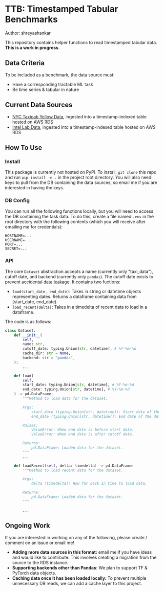 # TTB: Timestamped Tabular Benchmarks

Author: shreyashankar

This repository contains helper functions to read timestamped tabular data. **This is a work in progress.**

## Data Criteria

To be included as a benchmark, the data source must:

* Have a corresponding tractable ML task
* Be time series & tabular in nature

## Current Data Sources

* [NYC Taxicab Yellow Data](https://www1.nyc.gov/site/tlc/about/tlc-trip-record-data.page), ingested into a timestamp-indexed table hosted on AWS RDS
* [Intel Lab Data](http://db.csail.mit.edu/labdata/labdata.html), ingested into a timestamp-indexed table hosted on AWS RDS

## How To Use

### Install

This package is currently not hosted on PyPI. To install, `git clone` this repo and run `pip install -e .` in the project root directory. You will also need keys to pull from the DB containing the data sources, so email me if you are interested in having the keys.

### DB Config

You can run all the following functions locally, but you will need to access the DB containing the task data. To do this, create a file named `.env` in the root directory with the following contents (which you will receive after emailing me for credentials):

```
HOSTNAME=...
USERNAME=...
PORT=...
SECRET=...
```

### API

The core `Dataset` abstraction accepts a name (currently only "taxi_data"), cutoff date, and backend (currently only `pandas`). The cutoff date exists to prevent accidental [data leakage](https://machinelearningmastery.com/data-leakage-machine-learning/). It contains two fuctions:

* `load(start_date, end_date)`: Takes in string or datetime objects representing dates. Returns a dataframe containing data from [start_date, end_date).
* `load_recent(delta)`: Takes in a timedelta of recent data to load in a dataframe.

The code is as follows:

```python
class Dataset:
    def __init__(
        self,
        name: str,
        cutoff_date: typing.Union[str, datetime], # %Y-%m-%d
        cache_dir: str = None,
        backend: str = "pandas",
    ):
        ...

    def load(
        self,
        start_date: typing.Union[str, datetime], # %Y-%m-%d
        end_date: typing.Union[str, datetime], # %Y-%m-%d
    ) -> pd.DataFrame:
        """Method to load data for the dataset.

        Args:
            start_date (typing.Union[str, datetime]): Start date of the data (inclusive).
            end_date (typing.Union[str, datetime]): End date of the data (exclusive).

        Raises:
            ValueError: When end date is before start date.
            ValueError: When end date is after cutoff date.

        Returns:
            pd.DataFrame: Loaded data for the dataset.
        """
        ...

    def loadRecent(self, delta: timedelta) -> pd.DataFrame:
        """Method to load recent data for the dataset.

        Args:
            delta (timedelta): How far back in time to load data.

        Returns:
            pd.DataFrame: Loaded data for the dataset.
        """

        ...
```

## Ongoing Work

If you are interested in working on any of the following, please create / comment on an issue or email me!

* **Adding more data sources in this format:** email me if you have ideas and would like to contribute. This involves creating a migration from the source to the RDS instance.
* **Supporting backends other than Pandas:** We plan to support TF & PyTorch data objects.
* **Caching data once it has been loaded locally:** To prevent multiple unnecessary DB reads, we can add a cache layer to this project.
